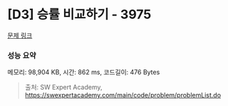 # [D3] 승률 비교하기 - 3975 

[문제 링크](https://swexpertacademy.com/main/code/problem/problemDetail.do?contestProbId=AWIX_iFqjg4DFAVH) 

### 성능 요약

메모리: 98,904 KB, 시간: 862 ms, 코드길이: 476 Bytes



> 출처: SW Expert Academy, https://swexpertacademy.com/main/code/problem/problemList.do